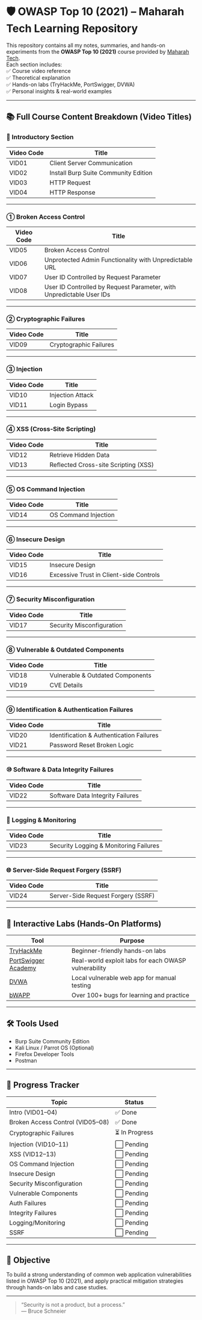 # 🛡️ OWASP Top 10 (2021) – Maharah Tech Learning Repository

This repository contains all my notes, summaries, and hands-on experiments from the **OWASP Top 10 (2021)** course provided by [Maharah Tech](https://maharatech.gov.eg/course/view.php?id=2144).  
Each section includes:  
✅ Course video reference  
✅ Theoretical explanation  
✅ Hands-on labs (TryHackMe, PortSwigger, DVWA)  
✅ Personal insights & real-world examples

---

## 📚 Full Course Content Breakdown (Video Titles)

### 🔰 Introductory Section
| Video Code | Title |
|------------|-------|
| VID01 | Client Server Communication |
| VID02 | Install Burp Suite Community Edition |
| VID03 | HTTP Request |
| VID04 | HTTP Response |

---

### ① Broken Access Control
| Video Code | Title |
|------------|-------|
| VID05 | Broken Access Control |
| VID06 | Unprotected Admin Functionality with Unpredictable URL |
| VID07 | User ID Controlled by Request Parameter |
| VID08 | User ID Controlled by Request Parameter, with Unpredictable User IDs |

---

### ② Cryptographic Failures
| Video Code | Title |
|------------|-------|
| VID09 | Cryptographic Failures |

---

### ③ Injection
| Video Code | Title |
|------------|-------|
| VID10 | Injection Attack |
| VID11 | Login Bypass |

---

### ④ XSS (Cross-Site Scripting)
| Video Code | Title |
|------------|-------|
| VID12 | Retrieve Hidden Data |
| VID13 | Reflected Cross-site Scripting (XSS) |

---

### ⑤ OS Command Injection
| Video Code | Title |
|------------|-------|
| VID14 | OS Command Injection |

---

### ⑥ Insecure Design
| Video Code | Title |
|------------|-------|
| VID15 | Insecure Design |
| VID16 | Excessive Trust in Client-side Controls |

---

### ⑦ Security Misconfiguration
| Video Code | Title |
|------------|-------|
| VID17 | Security Misconfiguration |

---

### ⑧ Vulnerable & Outdated Components
| Video Code | Title |
|------------|-------|
| VID18 | Vulnerable & Outdated Components |
| VID19 | CVE Details |

---

### ⑨ Identification & Authentication Failures
| Video Code | Title |
|------------|-------|
| VID20 | Identification & Authentication Failures |
| VID21 | Password Reset Broken Logic |

---

### ⑩ Software & Data Integrity Failures
| Video Code | Title |
|------------|-------|
| VID22 | Software Data Integrity Failures |

---

### 📝 Logging & Monitoring
| Video Code | Title |
|------------|-------|
| VID23 | Security Logging & Monitoring Failures |

---

### 🌐 Server-Side Request Forgery (SSRF)
| Video Code | Title |
|------------|-------|
| VID24 | Server-Side Request Forgery (SSRF) |

---

## 🔗 Interactive Labs (Hands-On Platforms)

| Tool | Purpose |
|------|---------|
| [TryHackMe](https://tryhackme.com/) | Beginner-friendly hands-on labs |
| [PortSwigger Academy](https://portswigger.net/web-security) | Real-world exploit labs for each OWASP vulnerability |
| [DVWA](http://www.dvwa.co.uk/) | Local vulnerable web app for manual testing |
| [bWAPP](http://www.itsecgames.com/) | Over 100+ bugs for learning and practice |

---

## 🛠️ Tools Used

- Burp Suite Community Edition
- Kali Linux / Parrot OS (Optional)
- Firefox Developer Tools
- Postman

---

## 🚀 Progress Tracker

| Topic | Status |
|-------|--------|
| Intro (VID01–04) | ✅ Done |
| Broken Access Control (VID05–08) | ✅ Done |
| Cryptographic Failures | ⏳ In Progress |
| Injection (VID10–11) | ⬜ Pending |
| XSS (VID12–13) | ⬜ Pending |
| OS Command Injection | ⬜ Pending |
| Insecure Design | ⬜ Pending |
| Security Misconfiguration | ⬜ Pending |
| Vulnerable Components | ⬜ Pending |
| Auth Failures | ⬜ Pending |
| Integrity Failures | ⬜ Pending |
| Logging/Monitoring | ⬜ Pending |
| SSRF | ⬜ Pending |

---

## 🎯 Objective

To build a strong understanding of common web application vulnerabilities listed in OWASP Top 10 (2021), and apply practical mitigation strategies through hands-on labs and case studies.

---

> “Security is not a product, but a process.”  
> — Bruce Schneier
